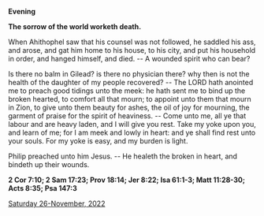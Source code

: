 **Evening**

**The sorrow of the world worketh death.**
 
When Ahithophel saw that his counsel was not followed, he saddled his ass, and arose, and gat him home to his house, to his city, and put his household in order, and hanged himself, and died. -- A wounded spirit who can bear?
 
Is there no balm in Gilead? is there no physician there? why then is not the health of the daughter of my people recovered? -- The LORD hath anointed me to preach good tidings unto the meek: he hath sent me to bind up the broken hearted, to comfort all that mourn; to appoint unto them that mourn in Zion, to give unto them beauty for ashes, the oil of joy for mourning, the garment of praise for the spirit of heaviness. -- Come unto me, all ye that labour and are heavy laden, and I will give you rest. Take my yoke upon you, and learn of me; for I am meek and lowly in heart: and ye shall find rest unto your souls. For my yoke is easy, and my burden is light.
 
Philip preached unto him Jesus. -- He healeth the broken in heart, and bindeth up their wounds.  

**2 Cor 7:10; 2 Sam 17:23; Prov 18:14; Jer 8:22; Isa 61:1-3; Matt 11:28-30; Acts 8:35; Psa 147:3**

[Saturday 26-November, 2022](https://t.me/daily_light)
